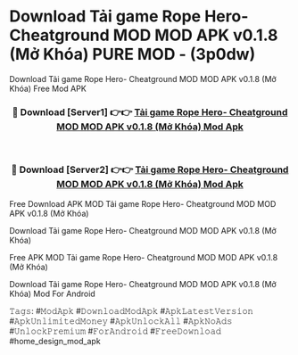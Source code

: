 # Download Tải game Rope Hero- Cheatground MOD MOD APK v0.1.8 (Mở Khóa) PURE MOD - (3p0dw)
Download Tải game Rope Hero- Cheatground MOD MOD APK v0.1.8 (Mở Khóa) Free Mod APK

<div align="center">
<h3>🔴 Download [Server1] 👉👉 <a href="https://apk-comot.site?title=Tải_game_Rope_Hero-_Cheatground_MOD_MOD_APK_v0.1.8_(Mở_Khóa)">Tải game Rope Hero- Cheatground MOD MOD APK v0.1.8 (Mở Khóa) Mod Apk</a></h3><br>

<h3>🔴 Download [Server2] 👉👉 <a href="https://apk-comot.site?title=Tải_game_Rope_Hero-_Cheatground_MOD_MOD_APK_v0.1.8_(Mở_Khóa)">Tải game Rope Hero- Cheatground MOD MOD APK v0.1.8 (Mở Khóa) Mod Apk</a></h3>
</div>


Free Download APK MOD Tải game Rope Hero- Cheatground MOD MOD APK v0.1.8 (Mở Khóa)

Download Tải game Rope Hero- Cheatground MOD MOD APK v0.1.8 (Mở Khóa) 

Free APK MOD Tải game Rope Hero- Cheatground MOD MOD APK v0.1.8 (Mở Khóa) 

Download Tải game Rope Hero- Cheatground MOD MOD APK v0.1.8 (Mở Khóa) Mod For Android

𝚃𝚊𝚐𝚜: #𝙼𝚘𝚍𝙰𝚙𝚔 #𝙳𝚘𝚠𝚗𝚕𝚘𝚊𝚍𝙼𝚘𝚍𝙰𝚙𝚔 #𝙰𝚙𝚔𝙻𝚊𝚝𝚎𝚜𝚝𝚅𝚎𝚛𝚜𝚒𝚘𝚗 #𝙰𝚙𝚔𝚄𝚗𝚕𝚒𝚖𝚒𝚝𝚎𝚍𝙼𝚘𝚗𝚎𝚢 #𝙰𝚙𝚔𝚄𝚗𝚕𝚘𝚌𝚔𝙰𝚕𝚕 #𝙰𝚙𝚔𝙽𝚘𝙰𝚍𝚜 #𝚄𝚗𝚕𝚘𝚌𝚔𝙿𝚛𝚎𝚖𝚒𝚞𝚖 #𝙵𝚘𝚛𝙰𝚗𝚍𝚛𝚘𝚒𝚍 #𝙵𝚛𝚎𝚎𝙳𝚘𝚠𝚗𝚕𝚘𝚊𝚍 #home_design_mod_apk